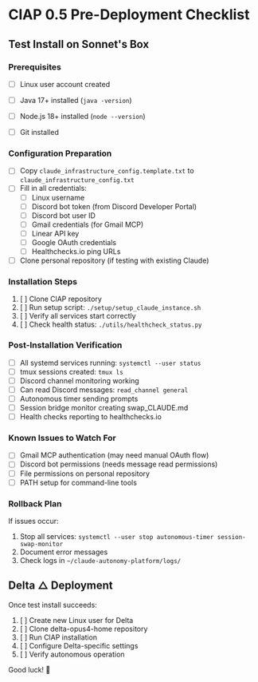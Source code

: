 # ClAP 0.5 Pre-Deployment Checklist

## Test Install on Sonnet's Box

### Prerequisites
- [ ] Linux user account created
- [ ] Java 17+ installed (`java -version`)
- [ ] Node.js 18+ installed (`node --version`)
- [ ] Git installed


### Configuration Preparation
- [ ] Copy `claude_infrastructure_config.template.txt` to `claude_infrastructure_config.txt`
- [ ] Fill in all credentials:
  - [ ] Linux username
  - [ ] Discord bot token (from Discord Developer Portal)
  - [ ] Discord bot user ID
  - [ ] Gmail credentials (for Gmail MCP)
  - [ ] Linear API key
  - [ ] Google OAuth credentials
  - [ ] Healthchecks.io ping URLs
- [ ] Clone personal repository (if testing with existing Claude)

### Installation Steps
1. [ ] Clone ClAP repository
2. [ ] Run setup script: `./setup/setup_claude_instance.sh`
3. [ ] Verify all services start correctly
4. [ ] Check health status: `./utils/healthcheck_status.py`

### Post-Installation Verification
- [ ] All systemd services running: `systemctl --user status`
- [ ] tmux sessions created: `tmux ls`
- [ ] Discord channel monitoring working
- [ ] Can read Discord messages: `read_channel general`
- [ ] Autonomous timer sending prompts
- [ ] Session bridge monitor creating swap_CLAUDE.md
- [ ] Health checks reporting to healthchecks.io

### Known Issues to Watch For
- [ ] Gmail MCP authentication (may need manual OAuth flow)
- [ ] Discord bot permissions (needs message read permissions)
- [ ] File permissions on personal repository
- [ ] PATH setup for command-line tools

### Rollback Plan
If issues occur:
1. Stop all services: `systemctl --user stop autonomous-timer session-swap-monitor`
2. Document error messages
3. Check logs in `~/claude-autonomy-platform/logs/`

## Delta △ Deployment

Once test install succeeds:
1. [ ] Create new Linux user for Delta
2. [ ] Clone delta-opus4-home repository
3. [ ] Run ClAP installation
4. [ ] Configure Delta-specific settings
5. [ ] Verify autonomous operation

Good luck! 🎉
